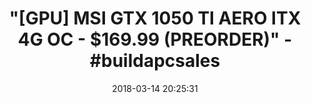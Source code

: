 ---
title: '"[GPU] MSI GTX 1050 TI AERO ITX 4G OC - $169.99 (PREORDER)" - #buildapcsales'
name: >-
  MSI GTX 1050 TI AERO ITX 4G OC Gaming GeForce GTX 1050 Ti 4GB GDDR5 DirectX 12
  ITX Graphics Card
date: '2018-03-14 20:25:31'
buy_now: >-
  https://www.amazon.com/MSI-GTX-1050-AERO-ITX/dp/B06XPW6242?psc=1&SubscriptionId=AKIAIA5RBQIWQVTCUEUQ&tag=coldcutdeals-20&linkCode=xm2&camp=2025&creative=165953&creativeASIN=B06XPW6242
description_markdown: >+
  MSI GTX 1050 TI AERO ITX 4G OC Gaming GeForce GTX 1050 Ti 4GB GDDR5 DirectX 12
  ITX Graphics Card

    - Chipset: NVIDIA GeForce GTX 1050 Ti

    - Video Memory: 4GB GDDR5

    - Output: DisplayPort (Version 1.4)/HDMI (Version 2.0)/DL-DVI-D

    - Memory Clock: 7008 MHz; Interface: PCI Express x16 3.0

    - 300W system power supply requirement; 75W power consumption; Please refer the User Guide before use

tweet_id_str: '974018707256238080'
price: $169.99
you_save: ''
asin: B06XPW6242
image: 'https://images-na.ssl-images-amazon.com/images/I/51BUeGIcjWL.jpg'

---